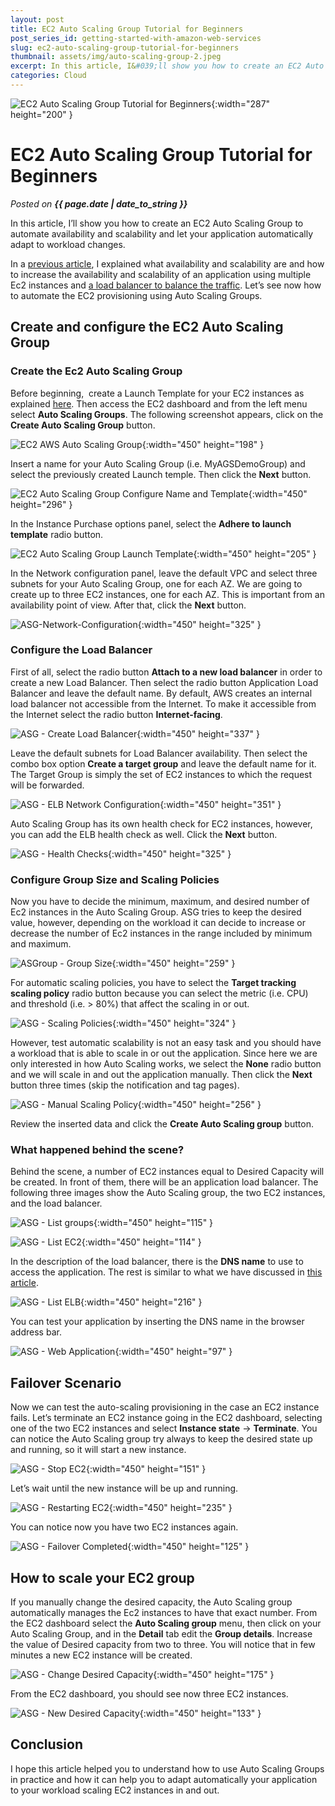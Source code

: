 ```yaml
---
layout: post
title: EC2 Auto Scaling Group Tutorial for Beginners
post_series_id: getting-started-with-amazon-web-services
slug: ec2-auto-scaling-group-tutorial-for-beginners
thumbnail: assets/img/auto-scaling-group-2.jpeg
excerpt: In this article, I&#039;ll show you how to create an EC2 Auto Scaling Group to automate the availability and scalability of your EC2 instances.
categories: Cloud
---
```


![EC2 Auto Scaling Group Tutorial for Beginners](assets/img/auto-scaling-group-2.jpeg){:width="287" height="200" }

# EC2 Auto Scaling Group Tutorial for Beginners
_Posted on **{{ page.date | date_to_string }}**_

In this article, I’ll show you how to create an EC2 Auto Scaling Group to automate availability and scalability and let your application automatically adapt to workload changes.

In a [previous article](how-to-increase-amazon-ec2-availability-and-scalability), I explained what availability and scalability are and how to increase the availability and scalability of an application using multiple Ec2 instances and [a load balancer to balance the traffic](elastic-load-balancer-tutorial). Let’s see now how to automate the EC2 provisioning using Auto Scaling Groups.

## Create and configure the EC2 Auto Scaling Group

### Create the Ec2 Auto Scaling Group

Before beginning,  create a Launch Template for your EC2 instances as explained [here](definitive-amazon-ec2-tutorial-step-by-step-guide-beginners). Then access the EC2 dashboard and from the left menu select **Auto Scaling Groups**. The following screenshot appears, click on the **Create Auto Scaling Group** button.

![EC2 AWS Auto Scaling Group](assets/img/1-AutoScalingGroup-Menu.png){:width="450" height="198" }

Insert a name for your Auto Scaling Group (i.e. MyAGSDemoGroup) and select the previously created Launch temple. Then click the **Next** button.

![EC2 Auto Scaling Group Configure Name and Template](assets/img/2-AutoScalingGroup-SetName.png){:width="450" height="296" }

In the Instance Purchase options panel, select the **Adhere to launch template** radio button.

![EC2 Auto Scaling Group Launch Template](assets/img/3-AutoScalingGroup-LaunchTemplate.png){:width="450" height="205" }

In the Network configuration panel, leave the default VPC and select three subnets for your Auto Scaling Group, one for each AZ. We are going to create up to three EC2 instances, one for each AZ. This is important from an availability point of view. After that, click the **Next** button.

![ASG-Network-Configuration](assets/img/4-AutoScalingGroup-Network-Configuration.png){:width="450" height="325" }

### Configure the Load Balancer

First of all, select the radio button **Attach to a new load balancer** in order to create a new Load Balancer. Then select the radio button Application Load Balancer and leave the default name. By default, AWS creates an internal load balancer not accessible from the Internet. To make it accessible from the Internet select the radio button **Internet-facing**.

![ASG - Create Load Balancer](assets/img/5-AutoScalingGroup-Create-Load-Balancer.png){:width="450" height="337" }

Leave the default subnets for Load Balancer availability. Then select the combo box option **Create a target group** and leave the default name for it. The Target Group is simply the set of EC2 instances to which the request will be forwarded.

![ASG - ELB Network Configuration](assets/img/6-AutoScalingGroup-ELB-Network-Configuration.png){:width="450" height="351" }

Auto Scaling Group has its own health check for EC2 instances, however, you can add the ELB health check as well. Click the **Next** button.

![ASG - Health Checks](assets/img/7-AutoScalingGroup-Health-Checks.png){:width="450" height="325" }

### Configure Group Size and Scaling Policies

Now you have to decide the minimum, maximum, and desired number of Ec2 instances in the Auto Scaling Group. ASG tries to keep the desired value, however, depending on the workload it can decide to increase or decrease the number of Ec2 instances in the range included by minimum and maximum.

![ASGroup - Group Size](assets/img/8-AutoScalingGroup-Group-Size.png){:width="450" height="259" }

For automatic scaling policies, you have to select the **Target tracking scaling policy** radio button because you can select the metric (i.e. CPU) and threshold (i.e. > 80%) that affect the scaling in or out.

![ASG - Scaling Policies](assets/img/9-AutoScalingGroup-Scaling-Policies.png){:width="450" height="324" }

However, test automatic scalability is not an easy task and you should have a workload that is able to scale in or out the application. Since here we are only interested in how Auto Scaling works, we select the **None** radio button and we will scale in and out the application manually. Then click the **Next** button three times (skip the notification and tag pages).

![ASG - Manual Scaling Policy](assets/img/10-AutoScalingGroup-Manual-Scaling-Policy.png){:width="450" height="256" }

Review the inserted data and click the **Create Auto Scaling group** button.

### What happened behind the scene?

Behind the scene, a number of EC2 instances equal to Desired Capacity will be created. In front of them, there will be an application load balancer. The following three images show the Auto Scaling group, the two EC2 instances, and the load balancer.

![ASG - List groups](assets/img/11-AutoScalingGroup-List.png){:width="450" height="115" }

![ASG - List EC2](assets/img/12-AutoScalingGroup-Show-EC2.png){:width="450" height="114" }

In the description of the load balancer, there is the **DNS name** to use to access the application. The rest is similar to what we have discussed in [this article](elastic-load-balancer-tutorial).

![ASG - List ELB](assets/img/13-AutoScalingGroup-List-ELB.png){:width="450" height="216" }

You can test your application by inserting the DNS name in the browser address bar.

![ASG - Web Application](assets/img/19-AutoScalingGroup-Web-Application.png){:width="450" height="97" }

## Failover Scenario

Now we can test the auto-scaling provisioning in the case an EC2 instance fails. Let’s terminate an EC2 instance going in the EC2 dashboard, selecting one of the two EC2 instances and select **Instance state** -> **Terminate**. You can notice the Auto Scaling group try always to keep the desired state up and running, so it will start a new instance.

![ASG - Stop EC2](assets/img/14-AutoScalingGroup-Stop-EC2.png){:width="450" height="151" }

Let’s wait until the new instance will be up and running.

![ASG - Restarting EC2](assets/img/15-AutoScalingGroup-Restarting-EC2.png){:width="450" height="235" }

You can notice now you have two EC2 instances again.

![ASG - Failover Completed](assets/img/16-AutoScalingGroup-Failover-Completed.png){:width="450" height="125" }

## How to scale your EC2 group

If you manually change the desired capacity, the Auto Scaling group automatically manages the Ec2 instances to have that exact number. From the EC2 dashboard select the **Auto Scaling group** menu, then click on your Auto Scaling Group, and in the **Detail** tab edit the **Group details**. Increase the value of Desired capacity from two to three. You will notice that in few minutes a new EC2 instance will be created.

![ASG - Change Desired Capacity](assets/img/17-AutoScalingGroup-Change-Desired-Capacity.png){:width="450" height="175" }

From the EC2 dashboard, you should see now three EC2 instances.

![ASG - New Desired Capacity](assets/img/18-AutoScalingGroup-New-Desired-Capacity.png){:width="450" height="133" }

## Conclusion

I hope this article helped you to understand how to use Auto Scaling Groups in practice and how it can help you to adapt automatically your application to your workload scaling EC2 instances in and out.